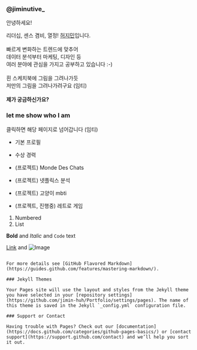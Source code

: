 ### @jiminutive_

안녕하세요!

리더십, 센스 겸비, 열정! [허지민](instagram.com/jiminutive_)입니다.
<br><br>
빠르게 변화하는 트렌드에 맞추어<br>
데이터 분석부터 마케팅, 디자인 등<br>
여러 분야에 관심을 가지고 공부하고 있습니다 :-)
<br><br>
흰 스케치북에 그림을 그려나가듯<br>저만의 그림을 그려나가려구요 (임티)
<br><br>
<b>제가 궁금하신가요?</b>

### let me show who I am

클릭하면 해당 페이지로 넘어갑니다 (임티)

- 기본 프로필
- 수상 경력

- (프로젝트) Monde Des Chats
- (프로젝트) 넷플릭스 분석
- (프로젝트) 고양이 mbti
- (프로젝트, 진행중) 레트로 게임

1. Numbered
2. List

**Bold** and _Italic_ and `Code` text

[Link](url) and ![Image](src)
```

For more details see [GitHub Flavored Markdown](https://guides.github.com/features/mastering-markdown/).

### Jekyll Themes

Your Pages site will use the layout and styles from the Jekyll theme you have selected in your [repository settings](https://github.com/jimin-huh/Portfolio/settings/pages). The name of this theme is saved in the Jekyll `_config.yml` configuration file.

### Support or Contact

Having trouble with Pages? Check out our [documentation](https://docs.github.com/categories/github-pages-basics/) or [contact support](https://support.github.com/contact) and we’ll help you sort it out.
